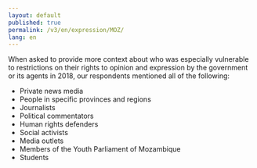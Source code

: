 ```yaml
---
layout: default
published: true
permalink: /v3/en/expression/MOZ/
lang: en
---
```


When asked to provide more context about who was especially vulnerable to restrictions on their rights to opinion and expression by the government or its agents in 2018, our respondents mentioned all of the following:
-	Private news media
-	People in specific provinces and regions
-	Journalists
-	Political commentators
-	Human rights defenders
-	Social activists
-	Media outlets
-	Members of the Youth Parliament of Mozambique
-	Students

